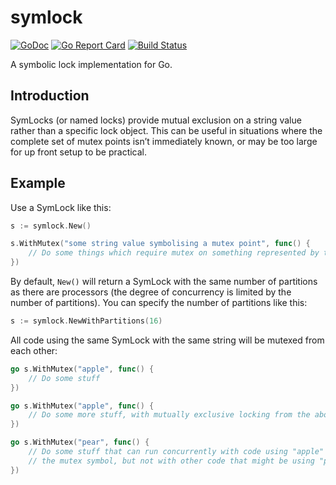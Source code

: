 # symlock

[![GoDoc](https://godoc.org/github.com/mandykoh/symlock?status.svg)](https://godoc.org/github.com/mandykoh/symlock)
[![Go Report Card](https://goreportcard.com/badge/github.com/mandykoh/symlock)](https://goreportcard.com/report/github.com/mandykoh/symlock)
[![Build Status](https://travis-ci.org/mandykoh/symlock.svg?branch=master)](https://travis-ci.org/mandykoh/symlock)

A symbolic lock implementation for Go.

## Introduction

SymLocks (or named locks) provide mutual exclusion on a string value rather than a specific lock object. This can be useful in situations where the complete set of mutex points isn’t immediately known, or may be too large for up front setup to be practical.


## Example

Use a SymLock like this:

```go
s := symlock.New()

s.WithMutex("some string value symbolising a mutex point", func() {
    // Do some things which require mutex on something represented by the provided string
})
```

By default, `New()` will return a SymLock with the same number of partitions as there are processors (the degree of concurrency is limited by the number of partitions). You can specify the number of partitions like this:

```go
s := symlock.NewWithPartitions(16)
```

All code using the same SymLock with the same string will be mutexed from each other:

```go
go s.WithMutex("apple", func() {
    // Do some stuff
})

go s.WithMutex("apple", func() {
    // Do some more stuff, with mutually exclusive locking from the above
})

go s.WithMutex("pear", func() {
    // Do some stuff that can run concurrently with code using "apple" as
    // the mutex symbol, but not with other code that might be using "pear"
})
```

